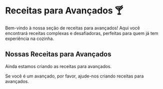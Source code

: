 # Receitas para Avançados 🍸

Bem-vindo à nossa seção de receitas para avançados! Aqui você encontrará receitas complexas e desafiadoras, perfeitas para quem já tem experiência na cozinha.

## Nossas Receitas para Avançados

Ainda estamos criando as receitas para avançados.

Se você é um avançado, por favor, ajude-nos criando receitas para avançados.

